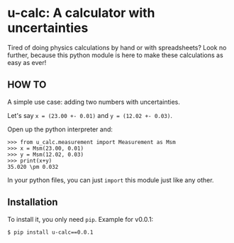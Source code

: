 # u-calc: A calculator with uncertainties

Tired of doing physics calculations by hand or with spreadsheets? Look no further, because this python module is here to make these calculations as easy as ever!

## HOW TO

A simple use case: adding two numbers with uncertainties. 

Let's say `x = (23.00 +- 0.01)` and `y = (12.02 +- 0.03)`.

Open up the python interpreter and:

```python3
>>> from u_calc.measurement import Measurement as Msm
>>> x = Msm(23.00, 0.01)
>>> y = Msm(12.02, 0.03)
>>> print(x+y)
35.020 \pm 0.032
```

In your python files, you can just `import` this module just like any other.

## Installation

To install it, you only need `pip`. Example for v0.0.1:
```bash
$ pip install u-calc==0.0.1
```